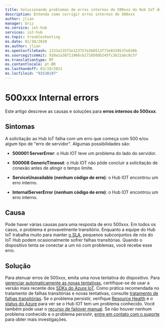 ```yaml
---
title: Solucionando problemas de erros internos do 500xxx do Hub IoT do Azure
description: Entenda como corrigir erros internos do 500xxx
author: jlian
manager: briz
ms.service: iot-hub
services: iot-hub
ms.topic: troubleshooting
ms.date: 01/30/2020
ms.author: jlian
ms.openlocfilehash: 1333a135f3e123757e268513f73e8329537e630b
ms.sourcegitcommit: 910a1a38711966cb171050db245fc3b22abc8c5f
ms.translationtype: MT
ms.contentlocale: pt-BR
ms.lasthandoff: 03/19/2021
ms.locfileid: "92538197"
---
```

# <a name="500xxx-internal-errors"></a>500xxx Internal errors

Este artigo descreve as causas e soluções para **erros internos do 500xxx**.

## <a name="symptoms"></a>Sintomas

A solicitação ao Hub IoT falha com um erro que começa com 500 e/ou algum tipo de "erro de servidor". Algumas possibilidades são:

* **500001 ServerError**: o Hub IOT teve um problema do lado do servidor.

* **500008 GenericTimeout**: o Hub IOT não pôde concluir a solicitação de conexão antes de atingir o tempo limite.

* **ServiceUnavailable (nenhum código de erro)**: o Hub IOT encontrou um erro interno.

* **InternalServerError (nenhum código de erro)**: o Hub IOT encontrou um erro interno.

## <a name="cause"></a>Causa

Pode haver várias causas para uma resposta de erro 500xxx. Em todos os casos, o problema é provavelmente transitório. Enquanto a equipe do Hub IoT trabalha muito para manter [o SLA](https://azure.microsoft.com/support/legal/sla/iot-hub/), pequenos subconjuntos de nós do IoT Hub podem ocasionalmente sofrer falhas transitórias. Quando o dispositivo tenta se conectar a um nó com problemas, você recebe esse erro.

## <a name="solution"></a>Solução

Para atenuar erros de 500xxx, emita uma nova tentativa do dispositivo. Para [gerenciar automaticamente as novas tentativas](./iot-hub-reliability-features-in-sdks.md#connection-and-retry), certifique-se de usar a versão mais recente dos [SDKs do Azure IoT](./iot-hub-devguide-sdks.md). Como prática recomendada no tratamento de falhas transitórias e novas tentativas, consulte [tratamento de falhas transitórias](/azure/architecture/best-practices/transient-faults).  Se o problema persistir, verifique [Resource Health](./iot-hub-azure-service-health-integration.md#check-health-of-an-iot-hub-with-azure-resource-health) e o [status do Azure](https://status.azure.com/) para ver se o Hub IOT tem um problema conhecido. Você também pode usar o [recurso de failover manual](./tutorial-manual-failover.md). Se não houver nenhum problema conhecido e o problema persistir, [entre em contato com o suporte](https://azure.microsoft.com/support/options/) para obter mais investigações.
